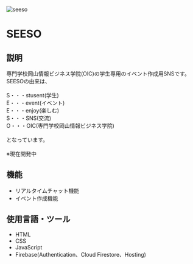 ![seeso](https://user-images.githubusercontent.com/72398075/111425906-28a84700-8737-11eb-8be7-6976d0098700.png)
# SEESO

## 説明
専門学校岡山情報ビジネス学院(OIC)の学生専用のイベント作成用SNSです。<br>
SEESOの由来は、<br>
<br>
S・・・stusent(学生)<br>
E・・・event(イベント)<br>
E・・・enjoy(楽しむ)<br>
S・・・SNS(交流)<br>
O・・・OIC(専門学校岡山情報ビジネス学院)<br>
<br>
となっています。<br>
<br>
※現在開発中

## 機能
- リアルタイムチャット機能
- イベント作成機能

## 使用言語・ツール
- HTML
- CSS
- JavaScript
- Firebase(Authentication、Cloud Firestore、Hosting)
